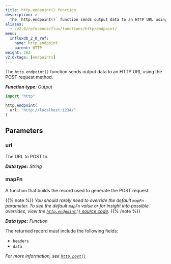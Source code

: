 ```yaml
---
title: http.endpoint() function
description: >
  The `http.endpoint()` function sends output data to an HTTP URL using the POST request method.
aliases:
  - /v2.0/reference/flux/functions/http/endpoint/
menu:
  influxdb_2_0_ref:
    name: http.endpoint
    parent: HTTP
weight: 202
v2.0/tags: [endpoints]
---
```


The `http.endpoint()` function sends output data to an HTTP URL using the POST request method.

_**Function type:** Output_

```js
import "http"

http.endpoint(
  url: "http://localhost:1234/"
)
```

## Parameters

### url
The URL to POST to.

_**Data type:** String_

### mapFn
A function that builds the record used to generate the POST request.

{{% note %}}
_You should rarely need to override the default `mapFn` parameter.
To see the default `mapFn` value or for insight into possible overrides, view the
[`http.endpoint()` source code](https://github.com/influxdata/flux/blob/master/stdlib/http/http.flux)._
{{% /note %}}

_**Data type:** Function_

The returned record must include the following fields:

- `headers`
- `data`

_For more information, see [`http.post()`](/v2.0/reference/flux/stdlib/http/post/)_
